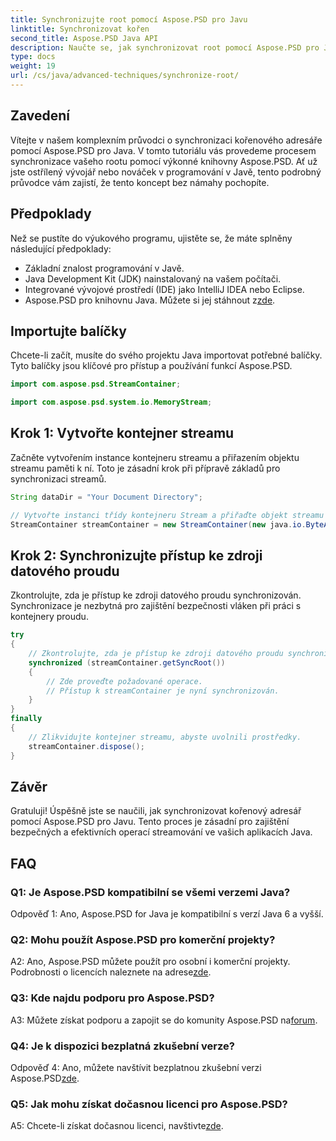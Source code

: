 ```yaml
---
title: Synchronizujte root pomocí Aspose.PSD pro Javu
linktitle: Synchronizovat kořen
second_title: Aspose.PSD Java API
description: Naučte se, jak synchronizovat root pomocí Aspose.PSD pro Java. Postupujte podle našeho podrobného průvodce pro efektivní operace streamování Java.
type: docs
weight: 19
url: /cs/java/advanced-techniques/synchronize-root/
---
```

## Zavedení

Vítejte v našem komplexním průvodci o synchronizaci kořenového adresáře pomocí Aspose.PSD pro Java. V tomto tutoriálu vás provedeme procesem synchronizace vašeho rootu pomocí výkonné knihovny Aspose.PSD. Ať už jste ostřílený vývojář nebo nováček v programování v Javě, tento podrobný průvodce vám zajistí, že tento koncept bez námahy pochopíte.

## Předpoklady

Než se pustíte do výukového programu, ujistěte se, že máte splněny následující předpoklady:

- Základní znalost programování v Javě.
- Java Development Kit (JDK) nainstalovaný na vašem počítači.
- Integrované vývojové prostředí (IDE) jako IntelliJ IDEA nebo Eclipse.
-  Aspose.PSD pro knihovnu Java. Můžete si jej stáhnout z[zde](https://releases.aspose.com/psd/java/).

## Importujte balíčky

Chcete-li začít, musíte do svého projektu Java importovat potřebné balíčky. Tyto balíčky jsou klíčové pro přístup a používání funkcí Aspose.PSD.

```java
import com.aspose.psd.StreamContainer;

import com.aspose.psd.system.io.MemoryStream;
```

## Krok 1: Vytvořte kontejner streamu

Začněte vytvořením instance kontejneru streamu a přiřazením objektu streamu paměti k ní. Toto je zásadní krok při přípravě základů pro synchronizaci streamů.

```java
String dataDir = "Your Document Directory";

// Vytvořte instanci třídy kontejneru Stream a přiřaďte objekt streamu paměti.
StreamContainer streamContainer = new StreamContainer(new java.io.ByteArrayInputStream(new byte[0]));
```

## Krok 2: Synchronizujte přístup ke zdroji datového proudu

Zkontrolujte, zda je přístup ke zdroji datového proudu synchronizován. Synchronizace je nezbytná pro zajištění bezpečnosti vláken při práci s kontejnery proudu.

```java
try
{
    // Zkontrolujte, zda je přístup ke zdroji datového proudu synchronizován.
    synchronized (streamContainer.getSyncRoot())
    {
        // Zde proveďte požadované operace.
        // Přístup k streamContainer je nyní synchronizován.
    }
}
finally
{
    // Zlikvidujte kontejner streamu, abyste uvolnili prostředky.
    streamContainer.dispose();
}
```

## Závěr

Gratuluji! Úspěšně jste se naučili, jak synchronizovat kořenový adresář pomocí Aspose.PSD pro Javu. Tento proces je zásadní pro zajištění bezpečných a efektivních operací streamování ve vašich aplikacích Java.

## FAQ

### Q1: Je Aspose.PSD kompatibilní se všemi verzemi Java?

Odpověď 1: Ano, Aspose.PSD for Java je kompatibilní s verzí Java 6 a vyšší.

### Q2: Mohu použít Aspose.PSD pro komerční projekty?

A2: Ano, Aspose.PSD můžete použít pro osobní i komerční projekty. Podrobnosti o licencích naleznete na adrese[zde](https://purchase.aspose.com/buy).

### Q3: Kde najdu podporu pro Aspose.PSD?

 A3: Můžete získat podporu a zapojit se do komunity Aspose.PSD na[forum](https://forum.aspose.com/c/psd/34).

### Q4: Je k dispozici bezplatná zkušební verze?

 Odpověď 4: Ano, můžete navštívit bezplatnou zkušební verzi Aspose.PSD[zde](https://releases.aspose.com/).

### Q5: Jak mohu získat dočasnou licenci pro Aspose.PSD?

 A5: Chcete-li získat dočasnou licenci, navštivte[zde](https://purchase.aspose.com/temporary-license/).